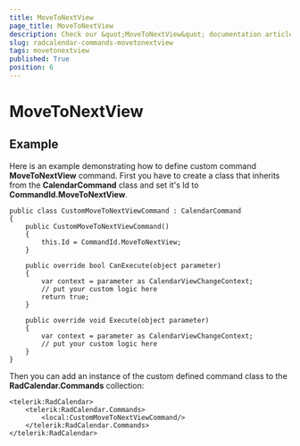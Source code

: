 ```yaml
---
title: MoveToNextView
page_title: MoveToNextView
description: Check our &quot;MoveToNextView&quot; documentation article for RadCalendar for UWP control.
slug: radcalendar-commands-movetonextview
tags: movetonextview
published: True
position: 6
---
```


# MoveToNextView



## Example

Here is an example demonstrating how to define custom command **MoveToNextView** command. First you have to create a class that inherits from the **CalendarCommand** class and set it's Id to **CommandId.MoveToNextView**.
        
	public class CustomMoveToNextViewCommand : CalendarCommand
	{
	    public CustomMoveToNextViewCommand()
	    {
	        this.Id = CommandId.MoveToNextView;
	    }
	
	    public override bool CanExecute(object parameter)
	    {
	        var context = parameter as CalendarViewChangeContext;
	        // put your custom logic here
	        return true;
	    }
	
	    public override void Execute(object parameter)
	    {
	        var context = parameter as CalendarViewChangeContext;
	        // put your custom logic here
	    }
	}

Then you can add an instance of the custom defined command class to the **RadCalendar.Commands** collection:

	<telerik:RadCalendar>
	    <telerik:RadCalendar.Commands>
	        <local:CustomMoveToNextViewCommand/>
	    </telerik:RadCalendar.Commands>
	</telerik:RadCalendar>